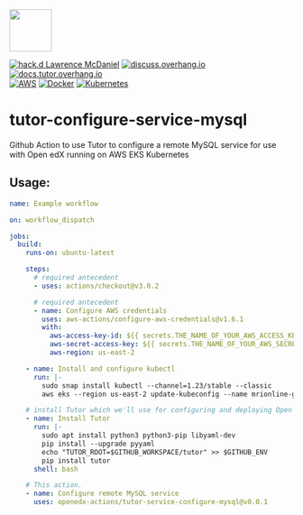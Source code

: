 <img src="https://avatars.githubusercontent.com/u/40179672" width="75">

[![hack.d Lawrence McDaniel](https://img.shields.io/badge/hack.d-Lawrence%20McDaniel-orange.svg)](https://lawrencemcdaniel.com)
[![discuss.overhang.io](https://img.shields.io/static/v1?logo=discourse&label=Forums&style=flat-square&color=ff0080&message=discuss.overhang.io)](https://discuss.overhang.io)
[![docs.tutor.overhang.io](https://img.shields.io/static/v1?logo=readthedocs&label=Documentation&style=flat-square&color=blue&message=docs.tutor.overhang.io)](https://docs.tutor.overhang.io)<br/>
[![AWS](https://img.shields.io/badge/AWS-%23FF9900.svg?style=for-the-badge&logo=amazon-aws&logoColor=white)](https://aws.amazon.com/)
[![Docker](https://img.shields.io/badge/docker-%230db7ed.svg?style=for-the-badge&logo=docker&logoColor=white)](https://www.docker.com/)
[![Kubernetes](https://img.shields.io/badge/kubernetes-%23326ce5.svg?style=for-the-badge&logo=kubernetes&logoColor=white)](https://kubernetes.io/)

# tutor-configure-service-mysql

Github Action to use Tutor to configure a remote MySQL service for use with Open edX
running on AWS EKS Kubernetes


## Usage:


```yaml
name: Example workflow

on: workflow_dispatch

jobs:
  build:
    runs-on: ubuntu-latest

    steps:
      # required antecedent
      - uses: actions/checkout@v3.0.2

      # required antecedent
      - name: Configure AWS credentials
        uses: aws-actions/configure-aws-credentials@v1.6.1
        with:
          aws-access-key-id: ${{ secrets.THE_NAME_OF_YOUR_AWS_ACCESS_KEY_ID }}
          aws-secret-access-key: ${{ secrets.THE_NAME_OF_YOUR_AWS_SECRET_ACCESS_KEY }}
          aws-region: us-east-2

    - name: Install and configure kubectl
      run: |-
        sudo snap install kubectl --channel=1.23/stable --classic
        aws eks --region us-east-2 update-kubeconfig --name mrionline-global-live --alias eks-prod

    # install Tutor which we'll use for configuring and deploying Open edX
    - name: Install Tutor
      run: |-
        sudo apt install python3 python3-pip libyaml-dev
        pip install --upgrade pyyaml
        echo "TUTOR_ROOT=$GITHUB_WORKSPACE/tutor" >> $GITHUB_ENV
        pip install tutor
      shell: bash

    # This action.
    - name: Configure remote MySQL service
      uses: openedx-actions/tutor-service-configure-mysql@v0.0.1
```
